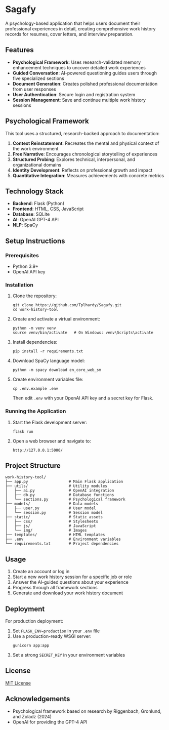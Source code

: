 # Sagafy

A psychology-based application that helps users document their professional experiences in detail, creating comprehensive work history records for resumes, cover letters, and interview preparation.

## Features

- **Psychological Framework**: Uses research-validated memory enhancement techniques to uncover detailed work experiences
- **Guided Conversation**: AI-powered questioning guides users through five specialized sections
- **Document Generation**: Creates polished professional documentation from user responses
- **User Authentication**: Secure login and registration system
- **Session Management**: Save and continue multiple work history sessions

## Psychological Framework

This tool uses a structured, research-backed approach to documentation:

1. **Context Reinstatement**: Recreates the mental and physical context of the work environment
2. **Free Narrative**: Encourages chronological storytelling of experiences
3. **Structured Probing**: Explores technical, interpersonal, and organizational domains
4. **Identity Development**: Reflects on professional growth and impact
5. **Quantitative Integration**: Measures achievements with concrete metrics

## Technology Stack

- **Backend**: Flask (Python)
- **Frontend**: HTML, CSS, JavaScript
- **Database**: SQLite
- **AI**: OpenAI GPT-4 API
- **NLP**: SpaCy

## Setup Instructions

### Prerequisites

- Python 3.9+
- OpenAI API key

### Installation

1. Clone the repository:
   ```
   git clone https://github.com/Tplhardy/Sagafy.git
   cd work-history-tool
   ```

2. Create and activate a virtual environment:
   ```
   python -m venv venv
   source venv/bin/activate   # On Windows: venv\Scripts\activate
   ```

3. Install dependencies:
   ```
   pip install -r requirements.txt
   ```

4. Download SpaCy language model:
   ```
   python -m spacy download en_core_web_sm
   ```

5. Create environment variables file:
   ```
   cp .env.example .env
   ```
   Then edit `.env` with your OpenAI API key and a secret key for Flask.

### Running the Application

1. Start the Flask development server:
   ```
   flask run
   ```

2. Open a web browser and navigate to:
   ```
   http://127.0.0.1:5000/
   ```

## Project Structure

```
work-history-tool/
├── app.py                  # Main Flask application
├── utils/                  # Utility modules
│   ├── ai.py               # OpenAI integration
│   ├── db.py               # Database functions
│   └── sections.py         # Psychological framework
├── models/                 # Data models
│   ├── user.py             # User model
│   └── session.py          # Session model
├── static/                 # Static assets
│   ├── css/                # Stylesheets
│   ├── js/                 # JavaScript
│   └── img/                # Images
├── templates/              # HTML templates
├── .env                    # Environment variables
└── requirements.txt        # Project dependencies
```

## Usage

1. Create an account or log in
2. Start a new work history session for a specific job or role
3. Answer the AI-guided questions about your experience
4. Progress through all framework sections
5. Generate and download your work history document

## Deployment

For production deployment:

1. Set `FLASK_ENV=production` in your `.env` file
2. Use a production-ready WSGI server:
   ```
   gunicorn app:app
   ```
3. Set a strong `SECRET_KEY` in your environment variables

## License

[MIT License](LICENSE)

## Acknowledgements

- Psychological framework based on research by Riggenbach, Gronlund, and Zoladz (2024)
- OpenAI for providing the GPT-4 API
